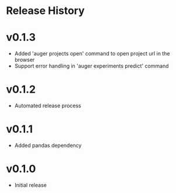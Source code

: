 Release History
===============

# v0.1.3
- Added 'auger projects open' command to open project url in the browser
- Support error handling in 'auger experiments predict' command

# v0.1.2
- Automated release process

# v0.1.1
- Added pandas dependency

# v0.1.0
- Initial release
